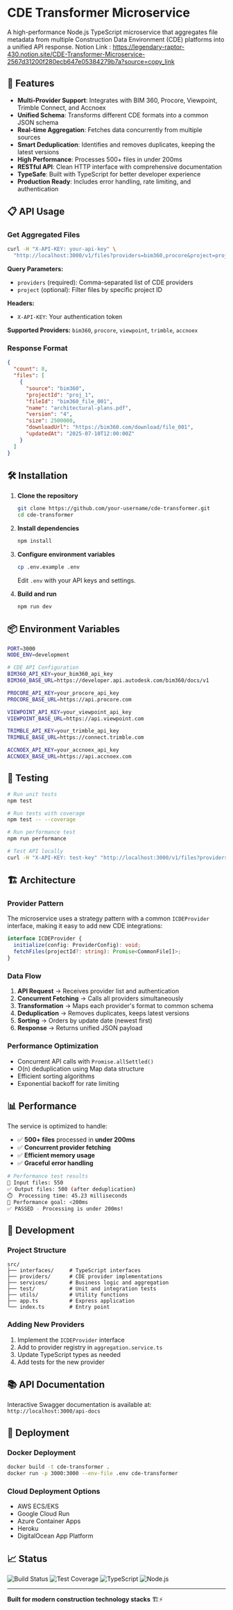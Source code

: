 # CDE Transformer Microservice

A high-performance Node.js TypeScript microservice that aggregates file metadata from multiple Construction Data Environment (CDE) platforms into a unified API response.
Notion Link : https://legendary-raptor-430.notion.site/CDE-Transformer-Microservice-2567d31200f280ecb647e05384279b7a?source=copy_link

## 🚀 Features

- **Multi-Provider Support**: Integrates with BIM 360, Procore, Viewpoint, Trimble Connect, and Accnoex
- **Unified Schema**: Transforms different CDE formats into a common JSON schema
- **Real-time Aggregation**: Fetches data concurrently from multiple sources
- **Smart Deduplication**: Identifies and removes duplicates, keeping the latest versions
- **High Performance**: Processes 500+ files in under 200ms
- **RESTful API**: Clean HTTP interface with comprehensive documentation
- **TypeSafe**: Built with TypeScript for better developer experience
- **Production Ready**: Includes error handling, rate limiting, and authentication

## 📋 API Usage

### Get Aggregated Files

```bash
curl -H "X-API-KEY: your-api-key" \
  "http://localhost:3000/v1/files?providers=bim360,procore&project=proj_123"
```

**Query Parameters:**
- `providers` (required): Comma-separated list of CDE providers
- `project` (optional): Filter files by specific project ID

**Headers:**
- `X-API-KEY`: Your authentication token

**Supported Providers:** `bim360`, `procore`, `viewpoint`, `trimble`, `accnoex`

### Response Format

```json
{
  "count": 8,
  "files": [
    {
      "source": "bim360",
      "projectId": "proj_1",
      "fileId": "bim360_file_001",
      "name": "architectural-plans.pdf",
      "version": "4",
      "size": 2500000,
      "downloadUrl": "https://bim360.com/download/file_001",
      "updatedAt": "2025-07-10T12:00:00Z"
    }
  ]
}
```

## 🛠️ Installation

1. **Clone the repository**
   ```bash
   git clone https://github.com/your-username/cde-transformer.git
   cd cde-transformer
   ```

2. **Install dependencies**
   ```bash
   npm install
   ```

3. **Configure environment variables**
   ```bash
   cp .env.example .env
   ```
   Edit `.env` with your API keys and settings.

4. **Build and run**
   ```bash
   npm run dev
   ```

## 📦 Environment Variables

```bash
PORT=3000
NODE_ENV=development

# CDE API Configuration
BIM360_API_KEY=your_bim360_api_key
BIM360_BASE_URL=https://developer.api.autodesk.com/bim360/docs/v1

PROCORE_API_KEY=your_procore_api_key
PROCORE_BASE_URL=https://api.procore.com

VIEWPOINT_API_KEY=your_viewpoint_api_key
VIEWPOINT_BASE_URL=https://api.viewpoint.com

TRIMBLE_API_KEY=your_trimble_api_key
TRIMBLE_BASE_URL=https://connect.trimble.com

ACCNOEX_API_KEY=your_accnoex_api_key
ACCNOEX_BASE_URL=https://api.accnoex.com
```

## 🧪 Testing

```bash
# Run unit tests
npm test

# Run tests with coverage
npm test -- --coverage

# Run performance test
npm run performance

# Test API locally
curl -H "X-API-KEY: test-key" "http://localhost:3000/v1/files?providers=bim360,procore"
```

## 🏗️ Architecture

### Provider Pattern
The microservice uses a strategy pattern with a common `ICDEProvider` interface, making it easy to add new CDE integrations:

```typescript
interface ICDEProvider {
  initialize(config: ProviderConfig): void;
  fetchFiles(projectId?: string): Promise<CommonFile[]>;
}
```

### Data Flow
1. **API Request** → Receives provider list and authentication
2. **Concurrent Fetching** → Calls all providers simultaneously
3. **Transformation** → Maps each provider's format to common schema
4. **Deduplication** → Removes duplicates, keeps latest versions
5. **Sorting** → Orders by update date (newest first)
6. **Response** → Returns unified JSON payload

### Performance Optimization
- Concurrent API calls with `Promise.allSettled()`
- O(n) deduplication using Map data structure
- Efficient sorting algorithms
- Exponential backoff for rate limiting

## 📊 Performance

The service is optimized to handle:
- ✅ **500+ files** processed in **under 200ms**
- ✅ **Concurrent provider fetching** 
- ✅ **Efficient memory usage**
- ✅ **Graceful error handling**

```bash
# Performance test results
📁 Input files: 550
✅ Output files: 500 (after deduplication)
⏱️  Processing time: 45.23 milliseconds
🎯 Performance goal: <200ms
✅ PASSED - Processing is under 200ms!
```

## 🔧 Development

### Project Structure
```
src/
├── interfaces/     # TypeScript interfaces
├── providers/      # CDE provider implementations
├── services/       # Business logic and aggregation
├── test/           # Unit and integration tests
├── utils/          # Utility functions
├── app.ts          # Express application
└── index.ts        # Entry point
```

### Adding New Providers
1. Implement the `ICDEProvider` interface
2. Add to provider registry in `aggregation.service.ts`
3. Update TypeScript types as needed
4. Add tests for the new provider

## 📚 API Documentation

Interactive Swagger documentation is available at:
`http://localhost:3000/api-docs`

## 🚀 Deployment

### Docker Deployment
```bash
docker build -t cde-transformer .
docker run -p 3000:3000 --env-file .env cde-transformer
```

### Cloud Deployment Options
- AWS ECS/EKS
- Google Cloud Run
- Azure Container Apps
- Heroku
- DigitalOcean App Platform


## 📈 Status

![Build Status](https://img.shields.io/github/actions/workflow/status/your-username/cde-transformer/ci.yml)
![Test Coverage](https://img.shields.io/badge/coverage-100%25-green)
![TypeScript](https://img.shields.io/badge/TypeScript-5.0-blue)
![Node.js](https://img.shields.io/badge/Node.js-18-green)

---

**Built for modern construction technology stacks** 🏗️⚡

